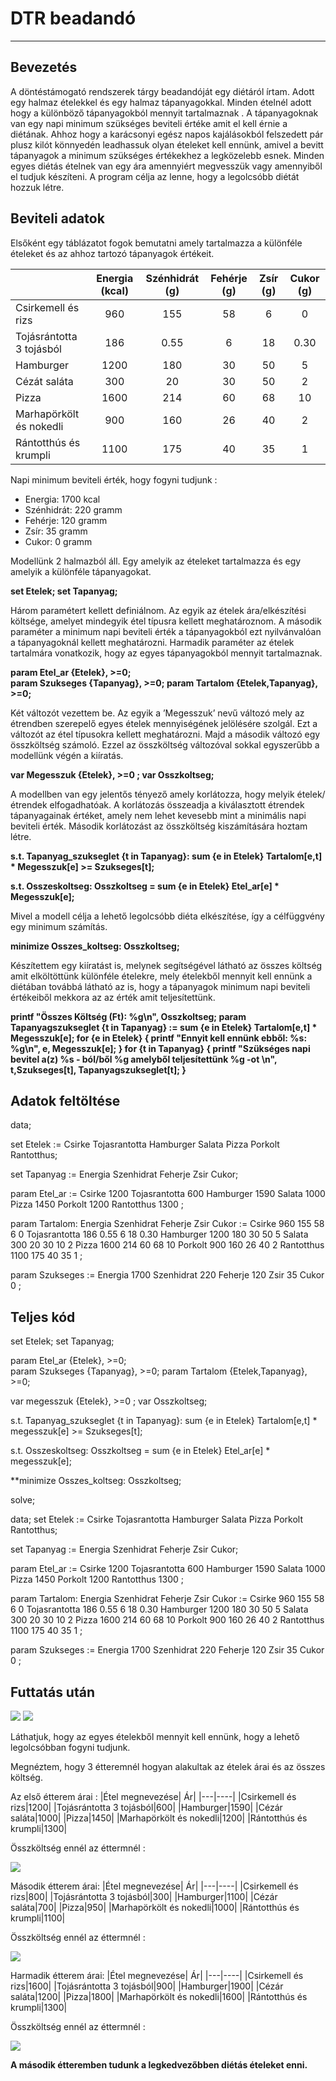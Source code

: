 # DTR beadandó
---
## Bevezetés

A döntéstámogató rendszerek tárgy beadandóját egy diétáról írtam. Adott egy halmaz ételekkel és egy halmaz tápanyagokkal. Minden ételnél adott hogy a különböző tápanyagokból mennyit tartalmaznak . A tápanyagoknak van egy napi minimum szükséges beviteli értéke amit el kell érnie a diétának. Ahhoz hogy a karácsonyi egész napos kajálásokból felszedett pár plusz kilót könnyedén leadhassuk olyan ételeket kell ennünk, amivel a bevitt tápanyagok a minimum szükséges értékekhez a legközelebb esnek. Minden egyes diétás ételnek van egy ára amennyiért megvesszük vagy amennyiből el tudjuk készíteni. A program célja az lenne, hogy a legolcsóbb diétát hozzuk létre.

## Beviteli adatok

Elsőként egy táblázatot fogok bemutatni amely tartalmazza a különféle ételeket és az ahhoz tartozó tápanyagok értékeit. 

|  | Energia (kcal) | Szénhidrát (g) | Fehérje (g) | Zsír (g) | Cukor (g) |
| :------ | :------: | :------: | :------: | :------: | :------: |
| Csirkemell és rizs | 960 | 155 | 58 | 6 | 0 | 
| Tojásrántotta 3 tojásból | 186 | 0.55 | 6 | 18 | 0.30 |
| Hamburger | 1200 | 180 | 30 | 50 | 5 |
| Cézát saláta | 300 | 20 | 30 | 50 | 2 |
| Pizza | 1600 | 214 | 60 | 68 | 10 |
| Marhapörkölt és nokedli | 900 | 160 | 26 | 40 | 2 |
| Rántotthús és krumpli | 1100 | 175 | 40 | 35 | 1 |

Napi minimum beviteli érték, hogy fogyni tudjunk :
* Energia: 1700 kcal
* Szénhidrát: 220 gramm
* Fehérje: 120 gramm
* Zsír: 35 gramm
* Cukor: 0 gramm

Modellünk 2 halmazból áll. Egy amelyik az ételeket tartalmazza és egy amelyik a különféle tápanyagokat. 

**set Etelek;
set Tapanyag;**

Három paramétert kellett definiálnom. Az egyik az ételek ára/elkészítési költsége, amelyet mindegyik étel típusra kellett meghatároznom. A második paraméter a minimum napi beviteli érték a tápanyagokból ezt nyilvánvalóan a tápanyagoknál kellett meghatározni. Harmadik paraméter az ételek tartalmára vonatkozik, hogy az egyes tápanyagokból mennyit tartalmaznak.

**param Etel_ar {Etelek}, >=0;		
param Szukseges {Tapanyag}, >=0;
param Tartalom {Etelek,Tapanyag}, >=0;**

Két változót vezettem be. Az egyik a ’Megesszuk’ nevű változó mely az étrendben szerepelő egyes ételek mennyiségének jelölésére szolgál. Ezt a változót az étel típusokra kellett meghatározni. Majd a második változó egy összköltség számoló. Ezzel az összköltség változóval sokkal egyszerűbb a modellünk végén a kiíratás.  

**var Megesszuk {Etelek}, >=0 ;
var Osszkoltseg;**

A modellben van egy jelentős tényező amely korlátozza, hogy melyik ételek/étrendek elfogadhatóak. A korlátozás összeadja a kiválasztott étrendek tápanyagainak értéket, amely nem lehet kevesebb mint a minimális napi beviteli érték. Második korlátozást az összköltség kiszámítására hoztam létre. 

**s.t. Tapanyag_szukseglet {t in Tapanyag}:
sum {e in Etelek} Tartalom[e,t] * Megesszuk[e] >= Szukseges[t];**

**s.t. Osszeskoltseg: Osszkoltseg =
sum {e in Etelek} Etel_ar[e] * Megesszuk[e];**

Mivel a modell célja a lehető legolcsóbb diéta elkészítése, így a célfüggvény egy minimum számítás.

**minimize Osszes_koltseg: Osszkoltseg;**

Készítettem egy kiíratást is, melynek segítségével látható az összes költség amit elköltöttünk különféle ételekre, mely ételekből mennyit kell ennünk a diétában továbbá látható az is, hogy a tápanyagok minimum napi beviteli értékeiből mekkora az az érték amit teljesítettünk.

**printf "Összes Költség (Ft): %g\n", Osszkoltseg;
param Tapanyagszukseglet {t in Tapanyag} :=
sum {e in Etelek} Tartalom[e,t] * Megesszuk[e];
for {e in Etelek}
{
printf "Ennyit kell ennünk ebből: %s: %g\n", e, Megesszuk[e];
}
for {t in Tapanyag}
{
printf "Szükséges napi bevitel a(z) %s - ból/ből %g amelyből teljesítettünk %g -ot \n",
t,Szukseges[t], Tapanyagszukseglet[t];
}**

## Adatok feltöltése

data;

set Etelek := Csirke Tojasrantotta Hamburger Salata Pizza Porkolt Rantotthus;

set Tapanyag := Energia Szenhidrat Feherje Zsir Cukor;

param Etel_ar :=
Csirke 1200
Tojasrantotta 600
Hamburger 1590
Salata 1000
Pizza 1450
Porkolt 1200
Rantotthus 1300
;

param Tartalom:
		 Energia 	Szenhidrat	 Feherje 	Zsir	 Cukor :=
Csirke 		 960		155		 58		6	 0
Tojasrantotta  186		0.55		 6		18	 0.30
Hamburger	 1200		180		 30		50	 5
Salata		 300		20		 30		10 	 2
Pizza		 1600		214		 60		68	 10
Porkolt	 900		160	 	 26		40	 2
Rantotthus	 1100		175		 40		35	 1
;

param Szukseges :=
Energia 1700
Szenhidrat 220
Feherje 120
Zsir 35
Cukor 0
;

## Teljes kód

set Etelek; 
set Tapanyag;

param Etel_ar {Etelek}, >=0;	
param Szukseges {Tapanyag}, >=0;
param Tartalom {Etelek,Tapanyag}, >=0;

var megesszuk {Etelek}, >=0 ;
var Osszkoltseg;

s.t. Tapanyag_szukseglet {t in Tapanyag}:
sum {e in Etelek} Tartalom[e,t] * megesszuk[e] >= Szukseges[t];

s.t. Osszeskoltseg: Osszkoltseg =
sum {e in Etelek} Etel_ar[e] * megesszuk[e];

**minimize Osszes_koltseg: Osszkoltseg;

solve;

data;
set Etelek := Csirke Tojasrantotta Hamburger Salata Pizza Porkolt Rantotthus;

set Tapanyag := Energia Szenhidrat Feherje Zsir Cukor;

param Etel_ar :=
Csirke 1200
Tojasrantotta 600
Hamburger 1590
Salata 1000
Pizza 1450
Porkolt 1200
Rantotthus 1300
;

param Tartalom:
		 Energia 	Szenhidrat	 Feherje 	Zsir	 Cukor :=
Csirke 		 960		155		 58		6	 0
Tojasrantotta	 186		0.55		 6		18	 0.30
Hamburger	 1200		180		 30		50	 5
Salata		 300		20		 30		10 	 2
Pizza		 1600		214		 60		68	 10
Porkolt	 900		160	 	 26		40	 2
Rantotthus	 1100		175		 40		35	 1
;

param Szukseges :=
Energia 1700
Szenhidrat 220
Feherje 120
Zsir 35
Cukor 0
;

## Futtatás után

![](1.png)
![](2.png)

Láthatjuk, hogy az egyes ételekből mennyit kell ennünk, hogy a lehető legolcsóbban fogyni tudjunk.

Megnéztem, hogy 3 étteremnél hogyan alakultak az ételek árai és az összes költség.

Az első étterem árai :
|Étel megnevezése| Ár|
|---|----|
|Csirkemell és rizs|1200|
|Tojásrántotta 3 tojásból|600|
|Hamburger|1590|
|Cézár saláta|1000|
|Pizza|1450|
|Marhapörkölt és nokedli|1200|
|Rántotthús és krumpli|1300|

Összköltség ennél az éttermnél :

![](2.png)

Második étterem árai: 
|Étel megnevezése| Ár|
|---|----|
|Csirkemell és rizs|800|
|Tojásrántotta 3 tojásból|300|
|Hamburger|1100|
|Cézár saláta|700|
|Pizza|950|
|Marhapörkölt és nokedli|1000|
|Rántotthús és krumpli|1100|

Összköltség ennél az éttermnél :

![](3.PNG)

Harmadik étterem árai: 
|Étel megnevezése| Ár|
|---|----|
|Csirkemell és rizs|1600|
|Tojásrántotta 3 tojásból|900|
|Hamburger|1900|
|Cézár saláta|1200|
|Pizza|1800|
|Marhapörkölt és nokedli|1600|
|Rántotthús és krumpli|1300|

Összköltség ennél az éttermnél :

![](4.PNG)

**A második étteremben tudunk a legkedvezőbben diétás ételeket enni.**
